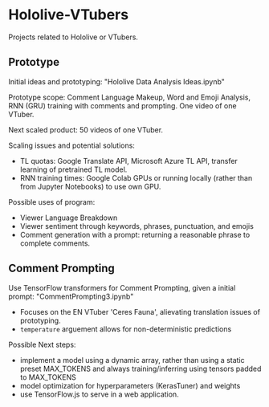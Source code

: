 # Hololive-VTubers
Projects related to Hololive or VTubers.

## Prototype
Initial ideas and prototyping: "Hololive Data Analysis Ideas.ipynb"

Prototype scope: Comment Language Makeup, Word and Emoji Analysis, RNN (GRU) training with comments and prompting. One video of one VTuber.

Next scaled product: 50 videos of one VTuber.

Scaling issues and potential solutions: 
- TL quotas: Google Translate API,  Microsoft Azure TL API, transfer learning of pretrained TL model.
- RNN training times: Google Colab GPUs or running locally (rather than from Jupyter Notebooks) to use own GPU.

Possible uses of program:
- Viewer Language Breakdown
- Viewer sentiment through keywords, phrases, punctuation, and emojis
- Comment generation with a prompt: returning a reasonable phrase to complete comments.

## Comment Prompting
Use TensorFlow transformers for Comment Prompting, given a initial prompt: "CommentPrompting3.ipynb"
- Focuses on the EN VTuber 'Ceres Fauna', alievating translation issues of prototyping.
- `temperature` arguement allows for non-deterministic predictions

Possible Next steps:
- implement a model using a dynamic array, rather than using a static preset MAX_TOKENS and always training/inferring using tensors padded to MAX_TOKENS
- model optimization for hyperparameters (KerasTuner) and weights 
- use TensorFlow.js to serve in a web application. 



